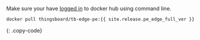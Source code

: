Make sure your have [logged in](https://docs.docker.com/engine/reference/commandline/login/) to docker hub using command line.

```bash
docker pull thingsboard/tb-edge-pe:{{ site.release.pe_edge_full_ver }}
```
{: .copy-code}
